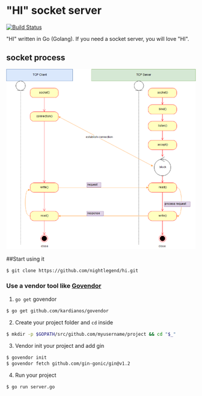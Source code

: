 # "HI" socket server

[![Build Status](https://travis-ci.org/nightlegend/Dashboard.svg)](https://travis-ci.org/nightlegend/hi)

"HI" written in Go (Golang). If you need a socket server, you will love "HI".

## socket process
![SOCKET](doc/socket.png)

##Start using it

```sh
$ git clone https://github.com/nightlegend/hi.git
```


### Use a vendor tool like [Govendor](https://github.com/kardianos/govendor)

1. `go get` govendor

```sh
$ go get github.com/kardianos/govendor
```
2. Create your project folder and `cd` inside

```sh
$ mkdir -p $GOPATH/src/github.com/myusername/project && cd "$_"
```

3. Vendor init your project and add gin

```sh
$ govendor init
$ govendor fetch github.com/gin-gonic/gin@v1.2
```

4. Run your project

```sh
$ go run server.go
```